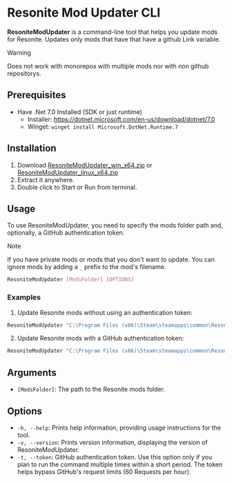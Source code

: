 # Resonite Mod Updater CLI

**ResoniteModUpdater** is a command-line tool that helps you update mods for Resonite. Updates only mods that have that have a github Link variable.
> [!WARNING]
> Does not work with monorepos with multiple mods nor with non github repositorys.

## Prerequisites
- Have .Net 7.0 Installed (SDK or just runtime)
  - Installer: https://dotnet.microsoft.com/en-us/download/dotnet/7.0
  - Winget: `winget install Microsoft.DotNet.Runtime.7`



## Installation

1. Download [ResoniteModUpdater_win_x64.zip](https://github.com/hazre/ResoniteModUpdater/releases/latest/download/ResoniteModUpdater_win_x64.zip) or [ResoniteModUpdater_linux_x64.zip](https://github.com/hazre/ResoniteModUpdater/releases/latest/download/ResoniteModUpdater_linux_x64.zip)
2. Extract it anywhere.
3. Double click to Start or Run from terminal.

## Usage

To use ResoniteModUpdater, you need to specify the mods folder path and, optionally, a GitHub authentication token.

> [!NOTE]
> If you have private mods or mods that you don't want to update. You can ignore mods by adding a `_` prefix to the mod's filename. 

```sh
ResoniteModUpdater [ModsFolder] [OPTIONS]
```

### Examples

1. Update Resonite mods without using an authentication token:

```sh
ResoniteModUpdater "C:\Program Files (x86)\Steam\steamapps\common\Resonite\rml_mods"
```

2. Update Resonite mods with a GitHub authentication token:

```sh
ResoniteModUpdater "C:\Program Files (x86)\Steam\steamapps\common\Resonite\rml_mods" -token xxxxxxxxxxxxxx
```

## Arguments

- `[ModsFolder]`: The path to the Resonite mods folder.

## Options

- `-h, --help`: Prints help information, providing usage instructions for the tool.
- `-v, --version`: Prints version information, displaying the version of ResoniteModUpdater.
- `-t, --token`: GitHub authentication token. Use this option only if you plan to run the command multiple times within a short period. The token helps bypass GitHub's request limits (60 Requests per hour).
